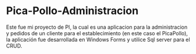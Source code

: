 # Pica-Pollo-Administracion
Este fue mi proyecto de PI, la cual es una aplicacion para la administracion y pedidos de un cliente para el establecimiento (en este caso el PicaPollo), la aplicación fue desarrollada en Windows Forms y utilice Sql server para el CRUD.
